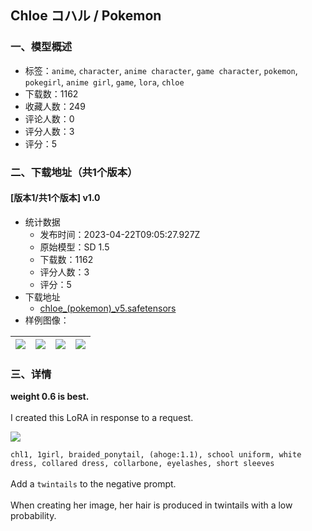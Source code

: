 ## Chloe コハル / Pokemon
### 一、模型概述

- 标签：`anime`, `character`, `anime character`, `game character`, `pokemon`, `pokegirl`, `anime girl`, `game`, `lora`, `chloe`
- 下载数：1162
- 收藏人数：249
- 评论人数：0
- 评分人数：3
- 评分：5

### 二、下载地址（共1个版本）

#### [版本1/共1个版本] v1.0

- 统计数据
  - 发布时间：2023-04-22T09:05:27.927Z
  - 原始模型：SD 1.5
  - 下载数：1162
  - 评分人数：3
  - 评分：5
- 下载地址
  - [chloe_(pokemon)_v5.safetensors](https://civitai.com/api/download/models/52201)
- 样例图像：

| <img src="https://image.civitai.com/xG1nkqKTMzGDvpLrqFT7WA/99a43c9a-2e52-4154-ab6e-47106051c900/width=450/562687.jpeg" /> | <img src="https://image.civitai.com/xG1nkqKTMzGDvpLrqFT7WA/d55dc4bd-791a-4d28-79b9-1069829fa500/width=450/562683.jpeg" /> | <img src="https://image.civitai.com/xG1nkqKTMzGDvpLrqFT7WA/0e99ad82-ed42-4aa9-44b4-1b3a12df7b00/width=450/562688.jpeg" /> | <img src="https://image.civitai.com/xG1nkqKTMzGDvpLrqFT7WA/567c1325-79c0-4d07-110e-e3a7732bfd00/width=450/562686.jpeg" /> |
| ---- | ---- | ---- | ---- |


### 三、详情
<p><strong>weight 0.6 is best.</strong><br /><br />I created this LoRA in response to a request.<br /></p><img src="https://imagecache.civitai.com/xG1nkqKTMzGDvpLrqFT7WA/10fd3a7c-4c1d-4bfa-8309-cb540b4ff300/width=525/10fd3a7c-4c1d-4bfa-8309-cb540b4ff300.jpeg" /><p><code>chl1, 1girl, braided_ponytail, (ahoge:1.1), school uniform, white dress, collared dress, collarbone, eyelashes, short sleeves</code><br /><br />Add a <code>twintails</code> to the negative prompt.<br /><br />When creating her image, her hair is produced in twintails with a low probability.</p>